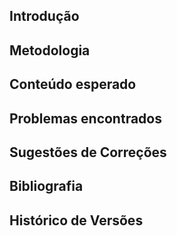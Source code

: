 ## Introdução

## Metodologia

## Conteúdo esperado

## Problemas encontrados


## Sugestões de Correções


## Bibliografia

## Histórico de Versões
